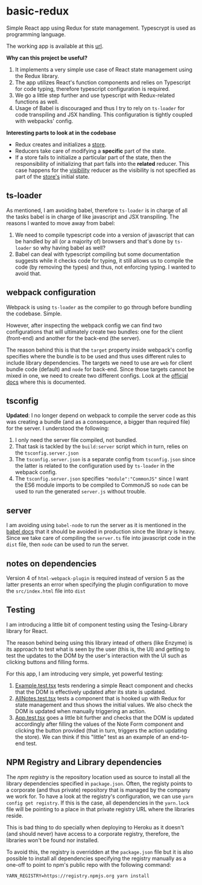 # basic-redux

Simple React app using Redux for state management. Typescrypt is used as programming language.

The working app is available at this [url](https://iromero-basic-redux.herokuapp.com/).

**Why can this project be useful?**

1. It implements a very simple use case of React state management using the Redux library.
1. The app utilizes React's function components and relies on Typescript for code typing, therefore typescript configuration is required.
1. We go a little step further and use typescript with Redux-related functions as well.
1. Usage of Babel is discouraged and thus I try to rely on `ts-loader` for code transpiling and JSX handling. This configuration is tightly coupled with webpacks' config.

**Interesting parts to look at in the codebase**

- Redux creates and initializes a [store](./src/redux/store/store.ts).
- Reducers take care of modifying a **specific** part of the state.
- If a store fails to initialize a particular part of the state, then the responsibility of initializing that part falls into the **related** reducer. This case happens for the [visibility](./src/redux/reducers/visibilityReducer.ts) reducer as the visibility is not specified as part of the [store's](./src/redux/store/store.ts) initial state.

## ts-loader

As mentioned, I am avoiding babel, therefore `ts-loader` is in charge of all the tasks babel is in charge of like javascript and JSX transpiling.
The reasons I wanted to move away from babel:

1. We need to compile typescript code into a version of javascript that can be handled by all (or a majority of) browsers and that's done by `ts-loader` so why having babel as well?
1. Babel can deal with typescript compiling but some documentation suggests while it checks code for typing, it still allows us to compile the code (by removing the types) and thus, not enforcing typing. I wanted to avoid that.

## webpack configuration

Webpack is using `ts-loader` as the compiler to go through before bundling the codebase. Simple.

However, after inspecting the webpack config we can find two configurations that will ultimately create two bundles: one for the client (front-end) and another for the back-end (the server).

The reason behind this is that the `target` property inside webpack's config specifies where the bundle is to be used and thus uses different rules to include library dependencies.
The targets we need to use are `web` for client bundle code (default) and `node` for back-end. Since those targets cannot be mixed in one, we need to create two different configs.
Look at the [official docs](https://webpack.js.org/concepts/targets/) where this is documented.

## tsconfig

**Updated**: I no longer depend on webpack to compile the server code as this was creating a bundle (and as a consequence, a bigger than required file) for the server. I understood the following:

1. I only need the server file compiled, not bundled.
1. That task is tackled by the `build:server` script which in turn, relies on the `tsconfig.server.json`
1. The `tsconfig.server.json` is a separate config from `tsconfig.json` since the latter is related to the configuration used by `ts-loader` in the webpack config.
1. The `tsconfig.server.json` specifies `"module":"CommonJS"` since I want the ES6 module imports to be compiled to CommonJS so `node` can be used to run the generated `server.js` without trouble.

## server

I am avoiding using `babel-node` to run the server as it is mentioned in the [babel docs](https://babeljs.io/docs/en/babel-node) that it should be avoided in production since the library is heavy.
Since we take care of compiling the `server.ts` file into javascript code in the `dist` file, then `node` can be used to run the server.

## notes on dependencies

Version 4 of `html-webpack-plugin` is required instead of version 5 as the latter presents an error when specifying the plugin configuration to move the `src/index.html` file into `dist`

## Testing

I am introducing a little bit of component testing using the Tesing-Library library for React.

The reason behind being using this library intead of others (like Enzyme) is its approach to test what is seen by the user (this is, the UI) and getting to test the updates to the DOM by the user's interaction with the UI such as clicking buttons and filling forms.

For this app, I am introducing very simple, yet powerful testing:

1. [Example.test.tsx](./src/components/Example.test.tsx) tests rendering a simple React component and checks that the DOM is effectively updated after its state is updated.
1. [AllNotes.test.tsx](./src/components/AllNotes.test.tsx) tests a component that is hooked up with Redux for state management and thus shows the initial values. We also check the DOM is updated when manually triggering an action.
1. [App.test.tsx](./src/components/App.test.tsx) goes a little bit further and checks that the DOM is updated accordingly after filling the values of the Note Form component and clicking the button provided (that in turn, triggers the action updating the store). We can think if this "little" test as an example of an end-to-end test.

## NPM Registry and Library dependencies

The _npm registry_ is the repository location used as source to install all the library dependencies specified in `package.json`. Often, the registy points to a corporate (and thus private) repository that is managed by the company we work for. To have a look at the registry's configuration, we can use `yarn config get registry`. If this is the case, all dependencies in the `yarn.lock` file will be pointing to a place in that private registry URL where the libraries reside.

This is bad thing to do specially when deploying to Heroku as it doesn't (and should never) have access to a corporate registry, therefore, the libraries won't be found nor installed.

To avoid this, the registry is overridden at the `package.json` file but it is also possible to install all dependencies specifying the registry manually as a one-off to point to npm's public repo with the following command:

`YARN_REGISTRY=https://registry.npmjs.org yarn install`
